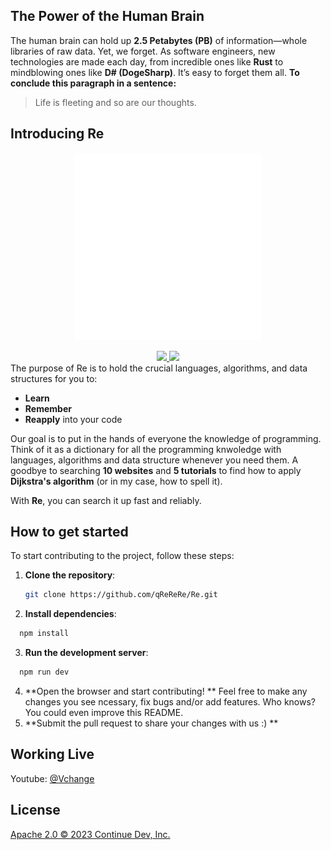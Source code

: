 ## The Power of the Human Brain

The human brain can hold up **2.5 Petabytes (PB)** of information—whole libraries of raw data. Yet, we forget. As software engineers, new technologies are made each day, from incredible ones like **Rust** to mindblowing ones like **D# (DogeSharp)**. It’s easy to forget them all. **To conclude this paragraph in a sentence:**  
> Life is fleeting and so are our thoughts.

## Introducing Re
<p align="center">
  <a href="https://pro-lamap.vercel.app/" target="_blank">
  <img src="./public/resvg1.svg" width="300" height="300" alt="Re Logo" />
  </a>
</p>
<div align="center">
<a target="_blank" href="https://opensource.org/licenses/Apache-2.0" style="background:none">
    <img src="https://img.shields.io/badge/License-Apache_2.0-blue.svg" style="height: 22px;" />
</a>
<a target="_blank" href="https://discord.gg/4WAVaNqSK2" style="background:none">
    <img src="https://img.shields.io/badge/discord-join-continue.svg?labelColor=191937&color=6F6FF7&logo=discord" style="height: 22px;" />
</a>
</div>
The purpose of Re is to hold the crucial languages, algorithms, and data structures for you to:

- **Learn**
- **Remember**
- **Reapply** into your code

Our goal is to put in the hands of everyone the knowledge of programming. Think of it as a dictionary for all the programming knwoledge with languages, algorithms and data structure whenever you need them. A goodbye to searching **10 websites** and **5 tutorials** to find how to apply **Dijkstra's algorithm** (or in my case, how to spell it). 

With **Re**, you can search it up fast and reliably.

## How to get started
To start contributing to the project, follow these steps:

1. **Clone the repository**:
   ```bash
   git clone https://github.com/qReReRe/Re.git

2. **Install dependencies**:
```bash
  npm install
```

3. **Run the development server**:
```bash
  npm run dev
```
4. **Open the browser and start contributing! **
Feel free to make any changes you see ncessary, fix bugs and/or add features. Who knows? You could even improve this README.
5. **Submit the pull request to share your changes with us :) **


## Working Live

Youtube: [@Vchange](https://www.youtube.com/@Vchanging) 

## License

[Apache 2.0 © 2023 Continue Dev, Inc.](./LICENSE)
